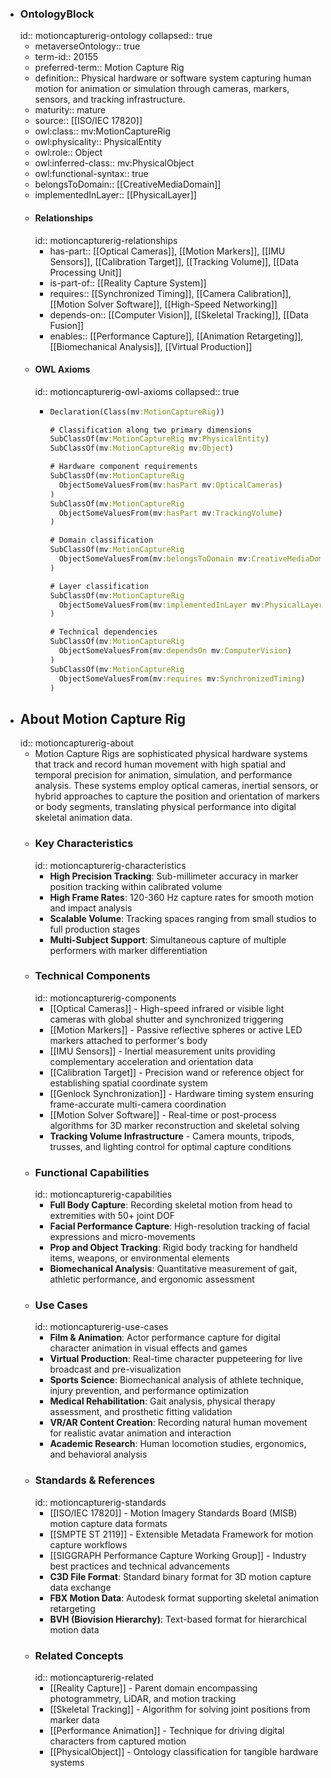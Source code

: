 - ### OntologyBlock
  id:: motioncapturerig-ontology
  collapsed:: true
	- metaverseOntology:: true
	- term-id:: 20155
	- preferred-term:: Motion Capture Rig
	- definition:: Physical hardware or software system capturing human motion for animation or simulation through cameras, markers, sensors, and tracking infrastructure.
	- maturity:: mature
	- source:: [[ISO/IEC 17820]]
	- owl:class:: mv:MotionCaptureRig
	- owl:physicality:: PhysicalEntity
	- owl:role:: Object
	- owl:inferred-class:: mv:PhysicalObject
	- owl:functional-syntax:: true
	- belongsToDomain:: [[CreativeMediaDomain]]
	- implementedInLayer:: [[PhysicalLayer]]
	- #### Relationships
	  id:: motioncapturerig-relationships
		- has-part:: [[Optical Cameras]], [[Motion Markers]], [[IMU Sensors]], [[Calibration Target]], [[Tracking Volume]], [[Data Processing Unit]]
		- is-part-of:: [[Reality Capture System]]
		- requires:: [[Synchronized Timing]], [[Camera Calibration]], [[Motion Solver Software]], [[High-Speed Networking]]
		- depends-on:: [[Computer Vision]], [[Skeletal Tracking]], [[Data Fusion]]
		- enables:: [[Performance Capture]], [[Animation Retargeting]], [[Biomechanical Analysis]], [[Virtual Production]]
	- #### OWL Axioms
	  id:: motioncapturerig-owl-axioms
	  collapsed:: true
		- ```clojure
		  Declaration(Class(mv:MotionCaptureRig))

		  # Classification along two primary dimensions
		  SubClassOf(mv:MotionCaptureRig mv:PhysicalEntity)
		  SubClassOf(mv:MotionCaptureRig mv:Object)

		  # Hardware component requirements
		  SubClassOf(mv:MotionCaptureRig
		    ObjectSomeValuesFrom(mv:hasPart mv:OpticalCameras)
		  )
		  SubClassOf(mv:MotionCaptureRig
		    ObjectSomeValuesFrom(mv:hasPart mv:TrackingVolume)
		  )

		  # Domain classification
		  SubClassOf(mv:MotionCaptureRig
		    ObjectSomeValuesFrom(mv:belongsToDomain mv:CreativeMediaDomain)
		  )

		  # Layer classification
		  SubClassOf(mv:MotionCaptureRig
		    ObjectSomeValuesFrom(mv:implementedInLayer mv:PhysicalLayer)
		  )

		  # Technical dependencies
		  SubClassOf(mv:MotionCaptureRig
		    ObjectSomeValuesFrom(mv:dependsOn mv:ComputerVision)
		  )
		  SubClassOf(mv:MotionCaptureRig
		    ObjectSomeValuesFrom(mv:requires mv:SynchronizedTiming)
		  )
		  ```
- ## About Motion Capture Rig
  id:: motioncapturerig-about
	- Motion Capture Rigs are sophisticated physical hardware systems that track and record human movement with high spatial and temporal precision for animation, simulation, and performance analysis. These systems employ optical cameras, inertial sensors, or hybrid approaches to capture the position and orientation of markers or body segments, translating physical performance into digital skeletal animation data.
	- ### Key Characteristics
	  id:: motioncapturerig-characteristics
		- **High Precision Tracking**: Sub-millimeter accuracy in marker position tracking within calibrated volume
		- **High Frame Rates**: 120-360 Hz capture rates for smooth motion and impact analysis
		- **Scalable Volume**: Tracking spaces ranging from small studios to full production stages
		- **Multi-Subject Support**: Simultaneous capture of multiple performers with marker differentiation
	- ### Technical Components
	  id:: motioncapturerig-components
		- [[Optical Cameras]] - High-speed infrared or visible light cameras with global shutter and synchronized triggering
		- [[Motion Markers]] - Passive reflective spheres or active LED markers attached to performer's body
		- [[IMU Sensors]] - Inertial measurement units providing complementary acceleration and orientation data
		- [[Calibration Target]] - Precision wand or reference object for establishing spatial coordinate system
		- [[Genlock Synchronization]] - Hardware timing system ensuring frame-accurate multi-camera coordination
		- [[Motion Solver Software]] - Real-time or post-process algorithms for 3D marker reconstruction and skeletal solving
		- **Tracking Volume Infrastructure** - Camera mounts, tripods, trusses, and lighting control for optimal capture conditions
	- ### Functional Capabilities
	  id:: motioncapturerig-capabilities
		- **Full Body Capture**: Recording skeletal motion from head to extremities with 50+ joint DOF
		- **Facial Performance Capture**: High-resolution tracking of facial expressions and micro-movements
		- **Prop and Object Tracking**: Rigid body tracking for handheld items, weapons, or environmental elements
		- **Biomechanical Analysis**: Quantitative measurement of gait, athletic performance, and ergonomic assessment
	- ### Use Cases
	  id:: motioncapturerig-use-cases
		- **Film & Animation**: Actor performance capture for digital character animation in visual effects and games
		- **Virtual Production**: Real-time character puppeteering for live broadcast and pre-visualization
		- **Sports Science**: Biomechanical analysis of athlete technique, injury prevention, and performance optimization
		- **Medical Rehabilitation**: Gait analysis, physical therapy assessment, and prosthetic fitting validation
		- **VR/AR Content Creation**: Recording natural human movement for realistic avatar animation and interaction
		- **Academic Research**: Human locomotion studies, ergonomics, and behavioral analysis
	- ### Standards & References
	  id:: motioncapturerig-standards
		- [[ISO/IEC 17820]] - Motion Imagery Standards Board (MISB) motion capture data formats
		- [[SMPTE ST 2119]] - Extensible Metadata Framework for motion capture workflows
		- [[SIGGRAPH Performance Capture Working Group]] - Industry best practices and technical advancements
		- **C3D File Format**: Standard binary format for 3D motion capture data exchange
		- **FBX Motion Data**: Autodesk format supporting skeletal animation retargeting
		- **BVH (Biovision Hierarchy)**: Text-based format for hierarchical motion data
	- ### Related Concepts
	  id:: motioncapturerig-related
		- [[Reality Capture]] - Parent domain encompassing photogrammetry, LiDAR, and motion tracking
		- [[Skeletal Tracking]] - Algorithm for solving joint positions from marker data
		- [[Performance Animation]] - Technique for driving digital characters from captured motion
		- [[PhysicalObject]] - Ontology classification for tangible hardware systems
